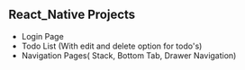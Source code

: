 ## React_Native Projects

- Login Page
- Todo List (With edit and delete option for todo's)
- Navigation Pages( Stack, Bottom Tab, Drawer Navigation)
